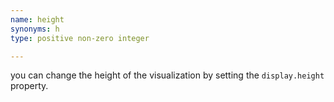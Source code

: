 ```yaml
---
name: height
synonyms: h
type: positive non-zero integer

---
```


you can change the height of the visualization by setting the `display.height` property.

